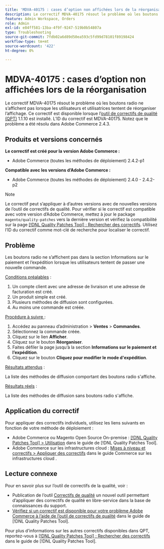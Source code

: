 ```yaml
---
title: 'MDVA-40175 : cases d’option non affichées lors de la réorganisation'
description: Le correctif MDVA-40175 résout le problème où les boutons radio ne s’affichent pas lorsque les utilisateurs et utilisatrices tentent de réorganiser l’affichage. Ce correctif est disponible lorsque l’[Outil de correctifs de la qualité (QPT)](https://experienceleague.adobe.com/fr/docs/commerce-operations/tools/quality-patches-tool/quality-patches-tool-to-self-serve-quality-patches) 1.1.10 est installé. L’ID du correctif est MDVA-40175. Notez que le problème a été résolu dans Adobe Commerce 2.4.3.
feature: Admin Workspace, Orders
role: Admin
exl-id: e84ff581-13ba-4f9f-9247-519b0b54807a
type: Troubleshooting
source-git-commit: 7fdb02a6d89d50ea593c5fd99d78101f89198424
workflow-type: tm+mt
source-wordcount: '422'
ht-degree: 0%

---
```


# MDVA-40175 : cases d’option non affichées lors de la réorganisation

Le correctif MDVA-40175 résout le problème où les boutons radio ne s’affichent pas lorsque les utilisateurs et utilisatrices tentent de réorganiser l’affichage. Ce correctif est disponible lorsque l’[outil de correctifs de qualité (QPT)](https://experienceleague.adobe.com/fr/docs/commerce-operations/tools/quality-patches-tool/quality-patches-tool-to-self-serve-quality-patches) 1.1.10 est installé. L’ID du correctif est MDVA-40175. Notez que le problème a été résolu dans Adobe Commerce 2.4.3.

## Produits et versions concernés

**Le correctif est créé pour la version Adobe Commerce :**

* Adobe Commerce (toutes les méthodes de déploiement) 2.4.2-p1

**Compatible avec les versions d’Adobe Commerce :**

* Adobe Commerce (toutes les méthodes de déploiement) 2.4.0 - 2.4.2-p2

>[!NOTE]
>
>Le correctif peut s’appliquer à d’autres versions avec de nouvelles versions de l’outil de correctifs de qualité. Pour vérifier si le correctif est compatible avec votre version d’Adobe Commerce, mettez à jour le package `magento/quality-patches` vers la dernière version et vérifiez la compatibilité sur la page [[!DNL Quality Patches Tool] : Rechercher des correctifs](https://experienceleague.adobe.com/fr/docs/commerce-operations/tools/quality-patches-tool/quality-patches-tool-to-self-serve-quality-patches). Utilisez l’ID du correctif comme mot-clé de recherche pour localiser le correctif.

## Problème

Les boutons radio ne s’affichent pas dans la section Informations sur le paiement et l’expédition lorsque les utilisateurs tentent de passer une nouvelle commande.

<u>Conditions préalables</u> :

1. Un compte client avec une adresse de livraison et une adresse de facturation est créé.
1. Un produit simple est créé.
1. Plusieurs méthodes de diffusion sont configurées.
1. Au moins une commande est créée.

<u>Procédure à suivre </u> :

1. Accédez au panneau d’administration > **Ventes** > **Commandes**.
1. Sélectionnez la commande créée.
1. Cliquez sur le lien **Afficher**.
1. Cliquez sur le bouton **Réorganiser**.
1. Faites défiler la page jusqu’à la section **Informations sur le paiement et l’expédition**.
1. Cliquez sur le bouton **Cliquez pour modifier le mode d&#39;expédition**.

<u>Résultats attendus</u> :

La liste des méthodes de diffusion comportant des boutons radio s&#39;affiche.

<u>Résultats réels</u> :

La liste des méthodes de diffusion sans boutons radio s&#39;affiche.

## Application du correctif

Pour appliquer des correctifs individuels, utilisez les liens suivants en fonction de votre méthode de déploiement :

* Adobe Commerce ou Magento Open Source On-premise : [[!DNL Quality Patches Tool] > Utilisation](/help/tools/quality-patches-tool/usage.md) dans le guide de [!DNL Quality Patches Tool].
* Adobe Commerce sur les infrastructures cloud : [Mises à niveau et correctifs > Appliquer des correctifs](https://experienceleague.adobe.com/docs/commerce-cloud-service/user-guide/develop/upgrade/apply-patches.html?lang=fr) dans le guide Commerce sur les infrastructures cloud .

## Lecture connexe

Pour en savoir plus sur l’outil de correctifs de la qualité, voir :

* Publication de l’outil [Correctifs de qualité](https://experienceleague.adobe.com/fr/docs/commerce-operations/tools/quality-patches-tool/quality-patches-tool-to-self-serve-quality-patches) un nouvel outil permettant d’appliquer des correctifs de qualité en libre-service dans la base de connaissances du support.
* [Vérifiez si un correctif est disponible pour votre problème Adobe Commerce à l’aide de l’outil de correctifs de qualité](/help/tools/quality-patches-tool/patches-available-in-qpt/check-patch-for-magento-issue-with-magento-quality-patches.md) dans le guide de [!DNL Quality Patches Tool].

Pour plus d’informations sur les autres correctifs disponibles dans QPT, reportez-vous à [[!DNL Quality Patches Tool] : Rechercher des correctifs](https://experienceleague.adobe.com/tools/commerce-quality-patches/index.html?lang=fr) dans le guide de [!DNL Quality Patches Tool].
